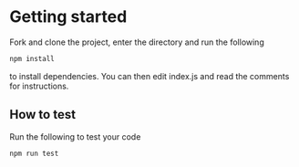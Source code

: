 # Getting started

Fork and clone the project, enter the directory and run the following

```bash
npm install
```

to install dependencies. You can then edit index.js and read the comments for instructions.

## How to test
Run the following to test your code

```bash
npm run test
```